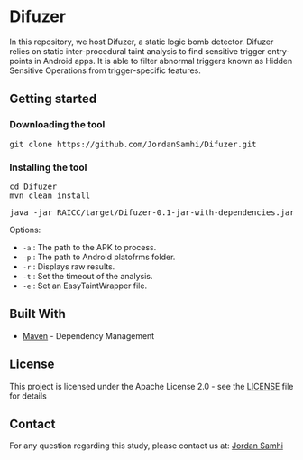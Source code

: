 # Difuzer

In this repository, we host Difuzer, a static logic bomb detector. Difuzer relies on static inter-procedural taint analysis to find sensitive trigger entry-points in Android apps.
It is able to filter abnormal triggers known as Hidden Sensitive Operations from trigger-specific features.

## Getting started

### Downloading the tool

<pre>
git clone https://github.com/JordanSamhi/Difuzer.git
</pre>

### Installing the tool

<pre>
cd Difuzer
mvn clean install
</pre>

<pre>
java -jar RAICC/target/Difuzer-0.1-jar-with-dependencies.jar <i>options</i>
</pre>

Options:

* ```-a``` : The path to the APK to process.
* ```-p``` : The path to Android platofrms folder.
* ```-r``` : Displays raw results.
* ```-t``` : Set the timeout of the analysis.
* ```-e``` : Set an EasyTaintWrapper file.

## Built With

* [Maven](https://maven.apache.org/) - Dependency Management

## License

This project is licensed under the Apache License 2.0 - see the [LICENSE](LICENSE) file for details

## Contact

For any question regarding this study, please contact us at:
[Jordan Samhi](mailto:jordan.samhi@uni.lu)
